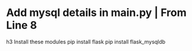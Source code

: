 # Add mysql details in main.py | From Line 8

h3 Install these modules
  pip install flask
  pip install flask_mysqldb
